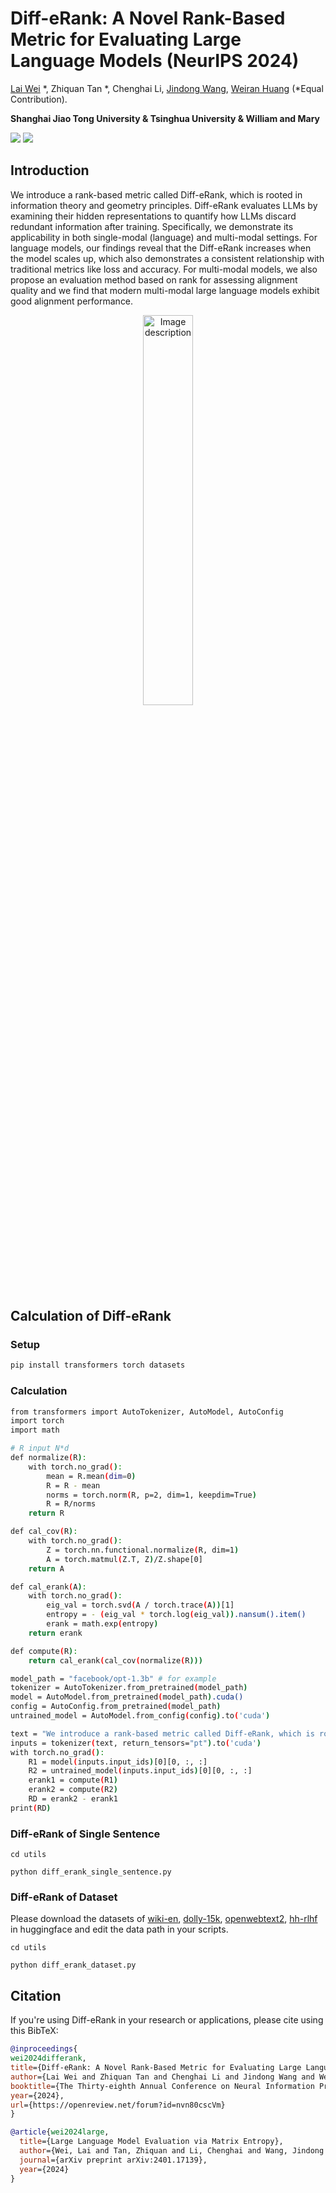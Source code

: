 # Diff-eRank: A Novel Rank-Based Metric for Evaluating Large Language Models (NeurIPS 2024)
[Lai Wei](https://waltonfuture.github.io/) *, Zhiquan Tan *, Chenghai Li, [Jindong Wang](https://jd92.wang/), [Weiran Huang](https://www.weiranhuang.com/) (*Equal Contribution).

**Shanghai Jiao Tong University & Tsinghua University & William and Mary**

<a href='https://arxiv.org/abs/2401.17139'><img src='https://img.shields.io/badge/Paper-Arxiv-red'></a> <a href='https://zhuanlan.zhihu.com/p/4920383227'><img src='https://img.shields.io/badge/Project-Link-Green'></a>


## Introduction
We introduce a rank-based metric called Diff-eRank, which is rooted in information theory and geometry principles. Diff-eRank evaluates LLMs by examining their hidden representations to quantify how LLMs discard redundant information after training.
Specifically, we demonstrate its applicability in both single-modal (language) and multi-modal settings. For language models, our findings reveal that the Diff-eRank increases when the model scales up, which also demonstrates a consistent relationship with traditional metrics like loss and accuracy.
For multi-modal models, we also propose an evaluation method based on rank for assessing alignment quality and we find that modern multi-modal large language models exhibit good alignment performance. 

<p align="center">
  <img src="https://notes.sjtu.edu.cn/uploads/upload_e801b753d216de544fb4442c16d7d6de.png" alt="Image description" width="40%">
</p>

## Calculation of Diff-eRank

### Setup
```bash
pip install transformers torch datasets
```

### Calculation

```bash
from transformers import AutoTokenizer, AutoModel, AutoConfig
import torch
import math

# R input N*d
def normalize(R):
    with torch.no_grad():
        mean = R.mean(dim=0)
        R = R - mean
        norms = torch.norm(R, p=2, dim=1, keepdim=True)
        R = R/norms
    return R

def cal_cov(R):
    with torch.no_grad():
        Z = torch.nn.functional.normalize(R, dim=1)
        A = torch.matmul(Z.T, Z)/Z.shape[0]
    return A

def cal_erank(A):
    with torch.no_grad():
        eig_val = torch.svd(A / torch.trace(A))[1] 
        entropy = - (eig_val * torch.log(eig_val)).nansum().item()
        erank = math.exp(entropy)
    return erank

def compute(R):
    return cal_erank(cal_cov(normalize(R)))

model_path = "facebook/opt-1.3b" # for example
tokenizer = AutoTokenizer.from_pretrained(model_path)
model = AutoModel.from_pretrained(model_path).cuda()
config = AutoConfig.from_pretrained(model_path)
untrained_model = AutoModel.from_config(config).to('cuda')

text = "We introduce a rank-based metric called Diff-eRank, which is rooted in information theory and geometry principles. Diff-eRank evaluates LLMs by examining their hidden representations to quantify how LLMs discard redundant information after training." # for example
inputs = tokenizer(text, return_tensors="pt").to('cuda')
with torch.no_grad():
    R1 = model(inputs.input_ids)[0][0, :, :]
    R2 = untrained_model(inputs.input_ids)[0][0, :, :]
    erank1 = compute(R1)
    erank2 = compute(R2)
    RD = erank2 - erank1
print(RD)
```
### Diff-eRank of Single Sentence
```
cd utils

python diff_erank_single_sentence.py
```

### Diff-eRank of Dataset

Please download the datasets of [wiki-en](https://huggingface.co/datasets/wikipedia), [dolly-15k](https://huggingface.co/datasets/databricks/databricks-dolly-15k), [openwebtext2](https://huggingface.co/datasets/suolyer/pile_openwebtext2), [hh-rlhf](https://huggingface.co/datasets/Anthropic/hh-rlhf) in huggingface and edit the data path in your scripts.

```
cd utils

python diff_erank_dataset.py
```

## Citation

If you're using Diff-eRank in your research or applications, please cite using this BibTeX:
```bibtex
@inproceedings{
wei2024differank,
title={Diff-eRank: A Novel Rank-Based Metric for Evaluating Large Language Models},
author={Lai Wei and Zhiquan Tan and Chenghai Li and Jindong Wang and Weiran Huang},
booktitle={The Thirty-eighth Annual Conference on Neural Information Processing Systems},
year={2024},
url={https://openreview.net/forum?id=nvn80cscVm}
}

@article{wei2024large,
  title={Large Language Model Evaluation via Matrix Entropy},
  author={Wei, Lai and Tan, Zhiquan and Li, Chenghai and Wang, Jindong and Huang, Weiran},
  journal={arXiv preprint arXiv:2401.17139},
  year={2024}
}
```

